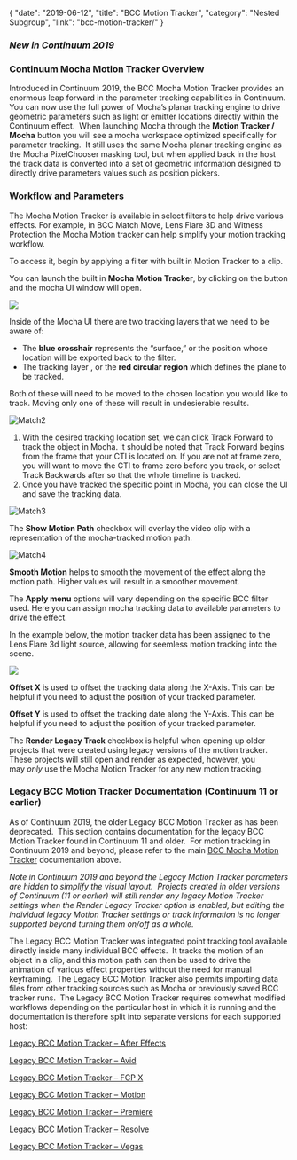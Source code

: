 {
"date": "2019-06-12",
"title": "BCC Motion Tracker",
"category": "Nested Subgroup",
"link": "bcc-motion-tracker/"
}

 ### *New in Continuum 2019*


### Continuum Mocha Motion Tracker Overview


Introduced in Continuum 2019, the BCC Mocha Motion Tracker provides an enormous leap forward in the parameter tracking capabilities in Continuum.  You can now use the full power of Mocha’s planar tracking engine to drive geometric parameters such as light or emitter locations directly within the Continuum effect.  When launching Mocha through the **Motion Tracker / Mocha** button you will see a mocha workspace optimized specifically for parameter tracking.  It still uses the same Mocha planar tracking engine as the Mocha PixelChooser masking tool, but when applied back in the host the track data is converted into a set of geometric information designed to directly drive parameters values such as position pickers.


### Workflow and Parameters


The Mocha Motion Tracker is available in select filters to help drive various effects. For example, in BCC Match Move, Lens Flare 3D and Witness Protection the Mocha Motion tracker can help simplify your motion tracking workflow.


To access it, begin by applying a filter with built in Motion Tracker to a clip.


You can launch the built in **Mocha Motion Tracker**, by clicking on the button and the mocha UI window will open.


![](https://borisfx-com-res.cloudinary.com/image/upload//documentation/continuum/uploads/2019/10/motion-tracker.png)


Inside of the Mocha UI there are two tracking layers that we need to be aware of:


* The **blue crosshair** represents the “surface,” or the position whose location will be exported back to the filter.
* The tracking layer , or the **red circular region** which defines the plane to be tracked.  

Both of these will need to be moved to the chosen location you would like to track. Moving only one of these will result in undesierable results.


![Match2](https://borisfx-com-res.cloudinary.com/image/upload//documentation/continuum/uploads/2019/02/Match2.png)


1. With the desired tracking location set, we can click Track Forward to track the object in Mocha. It should be noted that Track Forward begins from the frame that your CTI is located on. If you are not at frame zero, you will want to move the CTI to frame zero before you track, or select Track Backwards after so that the whole timeline is tracked.
2. Once you have tracked the specific point in Mocha, you can close the UI and save the tracking data.


![Match3](https://borisfx-com-res.cloudinary.com/image/upload//documentation/continuum/uploads/2019/02/Match3.png)


The **Show Motion Path** checkbox will overlay the video clip with a representation of the mocha-tracked motion path.


![Match4](https://borisfx-com-res.cloudinary.com/image/upload//documentation/continuum/uploads/2019/02/Match4.png)


**Smooth Motion** helps to smooth the movement of the effect along the motion path. Higher values will result in a smoother movement.


The **Apply menu** options will vary depending on the specific BCC filter used. Here you can assign mocha tracking data to available parameters to drive the effect.


In the example below, the motion tracker data has been assigned to the Lens Flare 3d light source, allowing for seemless motion tracking into the scene.


![](https://borisfx-com-res.cloudinary.com/image/upload//documentation/continuum/uploads/2019/10/motion-tracker2.png)


**Offset X** is used to offset the tracking data along the X-Axis. This can be helpful if you need to adjust the position of your tracked parameter.


**Offset Y** is used to offset the tracking date along the Y-Axis. This can be helpful if you need to adjust the position of your tracked parameter.


The **Render Legacy Track** checkbox is helpful when opening up older projects that were created using legacy versions of the motion tracker. These projects will still open and render as expected, however, you may *only* use the Mocha Motion Tracker for any new motion tracking.


### Legacy BCC Motion Tracker Documentation (Continuum 11 or earlier)


As of Continuum 2019, the older Legacy BCC Motion Tracker as has been deprecated.  This section contains documentation for the legacy BCC Motion Tracker found in Continuum 11 and older.  For motion tracking in Continuum 2019 and beyond, please refer to the main [BCC Mocha Motion Tracker](/documentation/continuum/bcc-motion-tracker) documentation above.


*Note in Continuum 2019 and beyond the Legacy Motion Tracker parameters are hidden to simplify the visual layout.  Projects created in older versions of Continuum (11 or earlier) will still render any legacy Motion Tracker settings when the Render Legacy Tracker option is enabled, but editing the individual legacy Motion Tracker settings or track information is no longer supported beyond turning them on/off as a whole.*


The Legacy BCC Motion Tracker was integrated point tracking tool available directly inside many individual BCC effects.  It tracks the motion of an object in a clip, and this motion path can then be used to drive the animation of various effect properties without the need for manual keyframing.  The Legacy BCC Motion Tracker also permits importing data files from other tracking sources such as Mocha or previously saved BCC tracker runs.  The Legacy BCC Motion Tracker requires somewhat modified workflows depending on the particular host in which it is running and the documentation is therefore split into separate versions for each supported host:


[Legacy BCC Motion Tracker – After Effects](/documentation/continuum/bcc-motion-tracker-ae/ "BCC Motion Tracker - After Effects")

[Legacy BCC Motion Tracker – Avid](/documentation/continuum/bcc-motion-tracker-avid/ "BCC Motion Tracker - Avid")

[Legacy BCC Motion Tracker – FCP X](/documentation/continuum/bcc-motion-tracker-fcp/ "BCC Motion Tracker - FCP X")

[Legacy BCC Motion Tracker – Motion](/documentation/continuum/bcc-motion-tracker-motion/ "BCC Motion Tracker - Motion")

[Legacy BCC Motion Tracker – Premiere](/documentation/continuum/bcc-motion-tracker-prm/ "BCC Motion Tracker - Premiere")

[Legacy BCC Motion Tracker – Resolve](/documentation/continuum/bcc-motion-tracker-resolve/ "BCC Motion Tracker - Resolve")

[Legacy BCC Motion Tracker – Vegas](/documentation/continuum/bcc-motion-tracker-vegas/ "BCC Motion Tracker - Vegas")

 